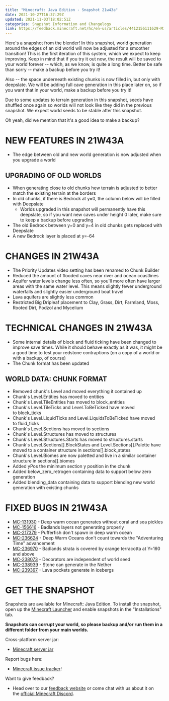 ```yaml
---
title: "Minecraft: Java Edition - Snapshot 21w43a"
date: 2021-10-27T16:37:29Z
updated: 2021-11-03T18:02:51Z
categories: Snapshot Information and Changelogs
link: https://feedback.minecraft.net/hc/en-us/articles/4412156111629-Minecraft-Java-Edition-Snapshot-21w43a
---
```


Here\'s a snapshot from the blender! In this snapshot, world generation around the edges of an old world will now be adjusted for a smoother transition! This is the first iteration of this system, which we expect to keep improving. Keep in mind that if you try it out now, the result will be saved to your world forever -- which, as we know, is quite a long time. Better be safe than sorry -- make a backup before you try it!

Also -- the space underneath existing chunks is now filled in, but only with deepslate. We will be adding full cave generation in this place later on, so if you want that in your world, make a backup before you try it!

Due to some updates to terrain generation in this snapshot, seeds have shuffled once again so worlds will not look like they did in the previous snapshot. We expect world seeds to be stable after this snapshot.

Oh yeah, did we mention that it\'s a good idea to make a backup?

# NEW FEATURES IN 21W43A

-   The edge between old and new world generation is now adjusted when you upgrade a world

## UPGRADING OF OLD WORLDS

-   When generating close to old chunks hew terrain is adjusted to better match the existing terrain at the borders
-   In old chunks, if there is Bedrock at y=0, the column below will be filled with Deepslate
    -   Worlds upgraded in this snapshot will permanently have this deepslate, so if you want new caves under height 0 later, make sure to keep a backup before upgrading
-   The old Bedrock between y=0 and y=4 in old chunks gets replaced with Deepslate
-   A new Bedrock layer is placed at y=-64

# CHANGES IN 21W43A

-   The Priority Updates video setting has been renamed to Chunk Builder
-   Reduced the amount of flooded caves near river and ocean coastlines
-   Aquifer water levels change less often, so you'll more often have larger areas with the same water level. This means slightly fewer underground waterfalls and slightly easier underground boat travel
-   Lava aquifers are slightly less common
-   Restricted Big Dripleaf placement to Clay, Grass, Dirt, Farmland, Moss, Rooted Dirt, Podzol and Mycelium

# TECHNICAL CHANGES IN 21W43A

-   Some internal details of block and fluid ticking have been changed to improve save times. While it should behave exactly as it was, it might be a good time to test your redstone contraptions (on a copy of a world or with a backup, of course)
-   The Chunk format has been updated

## WORLD DATA: CHUNK FORMAT

-   Removed chunk's Level and moved everything it contained up
-   Chunk's Level.Entities has moved to entities
-   Chunk's Level.TileEntities has moved to block_entities
-   Chunk's Level.TileTicks and Level.ToBeTicked have moved to block_ticks
-   Chunk's Level.LiquidTicks and Level.LiquidsToBeTicked have moved to fluid_ticks
-   Chunk's Level.Sections has moved to sections
-   Chunk's Level.Structures has moved to structures
-   Chunk's Level.Structures.Starts has moved to structures.starts
-   Chunk's Level.Sections\[\].BlockStates and Level.Sections\[\].Palette have moved to a container structure in sections\[\].block_states
-   Chunk's Level.Biomes are now paletted and live in a similar container structure in sections\[\].biomes
-   Added yPos the minimum section y position in the chunk
-   Added below_zero_retrogen containing data to support below zero generation
-   Added blending_data containing data to support blending new world generation with existing chunks

# FIXED BUGS IN 21W43A

-   [MC-131930](https://bugs.mojang.com/browse/MC-131930) - Deep warm ocean generates without coral and sea pickles
-   [MC-156616](https://bugs.mojang.com/browse/MC-156616) - Badlands layers not generating properly
-   [MC-217379](https://bugs.mojang.com/browse/MC-217379) - Pufferfish don't spawn in deep warm ocean
-   [MC-236624](https://bugs.mojang.com/browse/MC-236624) - Deep Warm Oceans don't count towards the "Adventuring Time" advancement
-   [MC-236970](https://bugs.mojang.com/browse/MC-236970) - Badlands strata is covered by orange terracotta at Y=160 and above
-   [MC-238073](https://bugs.mojang.com/browse/MC-238073) - Decorators are independent of world seed
-   [MC-238939](https://bugs.mojang.com/browse/MC-238939) - Stone can generate in the Nether
-   [MC-239397](https://bugs.mojang.com/browse/MC-239397) - Lava pockets generate in icebergs

# GET THE SNAPSHOT

Snapshots are available for Minecraft: Java Edition. To install the snapshot, open up the [Minecraft Launcher](https://www.minecraft.net/download.html) and enable snapshots in the \"Installations\" tab.

**Snapshots can corrupt your world, so please backup and/or run them in a different folder from your main worlds.**

Cross-platform server jar:

-   [Minecraft server jar](https://launcher.mojang.com/v1/objects/cf518e2c80fdaef443d68d50d1ac23a72a0a7d85/server.jar)

Report bugs here:

-   [Minecraft issue tracker](https://bugs.mojang.com/browse/MC)!

Want to give feedback?

-   Head over to our [feedback website](https://aka.ms/CavesCliffsFeedback?ref=minecraftnet) or come chat with us about it on the [official Minecraft Discord](https://discordapp.com/invite/minecraft).
